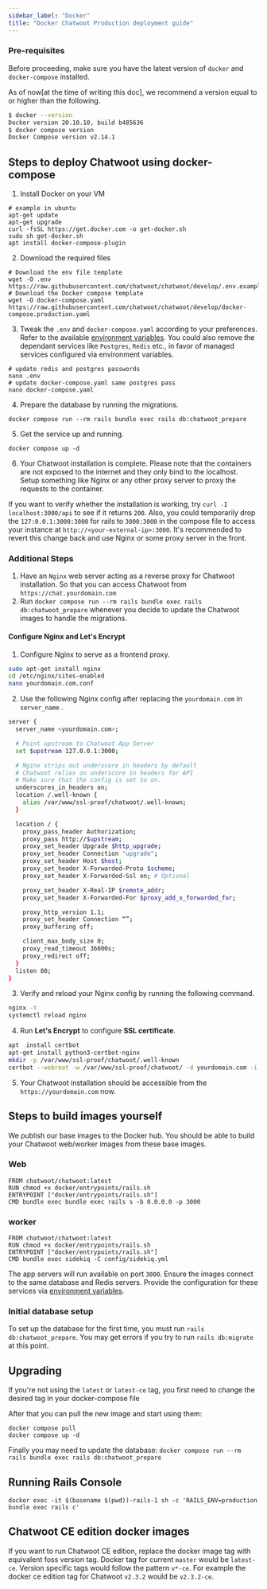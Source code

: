 ```yaml
---
sidebar_label: "Docker"
title: "Docker Chatwoot Production deployment guide"
---
```


### Pre-requisites
Before proceeding, make sure you have the latest version of `docker` and `docker-compose` installed.

As of now[at the time of writing this doc], we recommend a version equal to or higher than the following.

```bash
$ docker --version
Docker version 20.10.10, build b485636
$ docker compose version
Docker Compose version v2.14.1
```

## Steps to deploy Chatwoot using docker-compose

1) Install Docker on your VM
```
# example in ubuntu
apt-get update
apt-get upgrade
curl -fsSL https://get.docker.com -o get-docker.sh
sudo sh get-docker.sh
apt install docker-compose-plugin
```

2) Download the required files
```
# Download the env file template
wget -O .env https://raw.githubusercontent.com/chatwoot/chatwoot/develop/.env.example
# Download the Docker compose template
wget -O docker-compose.yaml https://raw.githubusercontent.com/chatwoot/chatwoot/develop/docker-compose.production.yaml
```

3) Tweak the `.env` and `docker-compose.yaml` according to your preferences. Refer to the available [environment variables](/docs/self-hosted/configuration/environment-variables). You could also remove the dependant services like `Postgres`, `Redis` etc., in favor of managed services configured via environment variables.

```
# update redis and postgres passwords
nano .env
# update docker-compose.yaml same postgres pass
nano docker-compose.yaml
```

4) Prepare the database by running the migrations.
```
docker compose run --rm rails bundle exec rails db:chatwoot_prepare
```

5) Get the service up and running.
```
docker compose up -d
```

6) Your Chatwoot installation is complete. Please note that the containers are not exposed to the internet and they only bind to the localhost.  Setup something like Nginx or any other proxy server to proxy the requests to the container.
 
If you want to verify whether the installation is working, try `curl -I localhost:3000/api` to see if it returns `200`. Also, you could temporarily drop the `127:0.0.1:3000:3000` for rails to `3000:3000` in the compose file to access your instance at `http://<your-external-ip>:3000`. It's recommended to revert this change back and use Nginx or some proxy server in the front.

### Additional Steps

1) Have an `Nginx` web server acting as a reverse proxy for Chatwoot installation. So that you can access Chatwoot from `https://chat.yourdomain.com`
2) Run `docker compose run --rm rails bundle exec rails db:chatwoot_prepare` whenever you decide to update the Chatwoot images to handle the migrations.

#### Configure Nginx and **Let's Encrypt**

1. Configure Nginx to serve as a frontend proxy.

```bash
sudo apt-get install nginx
cd /etc/nginx/sites-enabled
nano yourdomain.com.conf
```

2. Use the following Nginx config after replacing the `yourdomain.com` in `server_name` .

```bash
server {
  server_name <yourdomain.com>;

  # Point upstream to Chatwoot App Server
  set $upstream 127.0.0.1:3000;

  # Nginx strips out underscore in headers by default
  # Chatwoot relies on underscore in headers for API
  # Make sure that the config is set to on.
  underscores_in_headers on;
  location /.well-known {
    alias /var/www/ssl-proof/chatwoot/.well-known;
  }

  location / {
    proxy_pass_header Authorization;
    proxy_pass http://$upstream;
    proxy_set_header Upgrade $http_upgrade;
    proxy_set_header Connection "upgrade";
    proxy_set_header Host $host;
    proxy_set_header X-Forwarded-Proto $scheme;
    proxy_set_header X-Forwarded-Ssl on; # Optional

    proxy_set_header X-Real-IP $remote_addr;
    proxy_set_header X-Forwarded-For $proxy_add_x_forwarded_for;

    proxy_http_version 1.1;
    proxy_set_header Connection “”;
    proxy_buffering off;

    client_max_body_size 0;
    proxy_read_timeout 36000s;
    proxy_redirect off;
  }
  listen 80;
}
```

3. Verify and reload your Nginx config by running the following command.

```bash
nginx -t
systemctl reload nginx
```

4. Run **Let's Encrypt** to configure **SSL certificate**.

```bash
apt  install certbot
apt-get install python3-certbot-nginx
mkdir -p /var/www/ssl-proof/chatwoot/.well-known
certbot --webroot -w /var/www/ssl-proof/chatwoot/ -d yourdomain.com -i nginx
```

5. Your Chatwoot installation should be accessible from the `https://yourdomain.com` now.


## Steps to build images yourself

We publish our base images to the Docker hub. You should be able to build your Chatwoot web/worker images from these base images.

### Web

```
FROM chatwoot/chatwoot:latest
RUN chmod +x docker/entrypoints/rails.sh
ENTRYPOINT ["docker/entrypoints/rails.sh"]
CMD bundle exec bundle exec rails s -b 0.0.0.0 -p 3000
```

### worker

```
FROM chatwoot/chatwoot:latest
RUN chmod +x docker/entrypoints/rails.sh
ENTRYPOINT ["docker/entrypoints/rails.sh"]
CMD bundle exec sidekiq -C config/sidekiq.yml
```

The app servers will run available on port `3000`. Ensure the images connect to the same database and Redis servers. Provide the configuration for these services via [environment variables](/docs/self-hosted/configuration/environment-variables).

### Initial database setup

To set up the database for the first time, you must run `rails db:chatwoot_prepare`. You may get errors if you try to run `rails db:migrate` at this point.

## Upgrading

If you're not using the `latest` or `latest-ce` tag, you first need to change the desired tag in your docker-compose file

After that you can pull the new image and start using them:
```
docker compose pull
docker compose up -d
```

Finally you may need to update the database:
`docker compose run --rm rails bundle exec rails db:chatwoot_prepare`


## Running Rails Console

```
docker exec -it $(basename $(pwd))-rails-1 sh -c 'RAILS_ENV=production bundle exec rails c'
```

## Chatwoot CE edition docker images

If you want to run Chatwoot CE edition, replace the docker image tag with equivalent foss version tag. Docker tag for current `master` would be `latest-ce`. Version specific tags would follow the pattern `v*-ce`. For example the docker ce edition tag for Chatwoot `v2.3.2` would be `v2.3.2-ce`.
